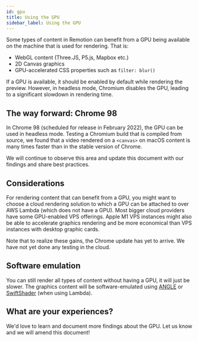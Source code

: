 ```yaml
---
id: gpu
title: Using the GPU
sidebar_label: Using the GPU
---
```


Some types of content in Remotion can benefit from a GPU being available on the machine that is used for rendering. That is:

- WebGL content (Three.JS, P5.js, Mapbox etc.)
- 2D Canvas graphics
- GPU-accelerated CSS properties such as `filter: blur()`

If a GPU is available, it should be enabled by default while rendering the preview. However, in headless mode, Chromium disables the GPU, leading to a significant
slowdown in rendering time.

## The way forward: Chrome 98

In Chrome 98 (scheduled for release in February 2022), the GPU can be used in headless mode. Testing a Chromium build that is compiled from source, we found that a video rendered on a `<canvas>` on macOS content is many times faster than in the stable version of Chrome.

We will continue to observe this area and update this document with our findings and share best practices.

## Considerations

For rendering content that can benefit from a GPU, you might want to choose a cloud rendering solution to which a GPU can be attached to over AWS Lambda (which does not have a GPU). Most bigger cloud providers have some GPU-enabled VPS offerings. Apple M1 VPS instances might also be able to accelerate graphics rendering and be more economical than VPS instances with desktop graphic cards.

Note that to realize these gains, the Chrome update has yet to arrive. We have not yet done any testing in the cloud.

## Software emulation

You can still render all types of content without having a GPU, it will just be slower.
The graphics content will be software-emulated using [ANGLE](https://github.com/google/angle) or [SwiftShader](https://github.com/google/swiftshader) (when using Lambda).

## What are your experiences?

We'd love to learn and document more findings about the GPU. Let us know and we will amend this document!
